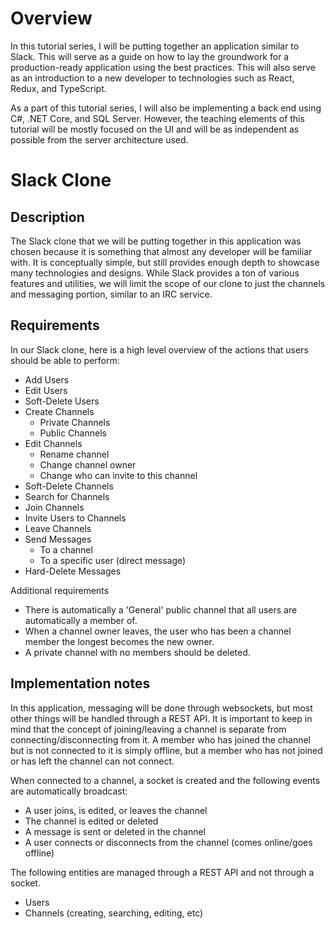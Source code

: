 # Overview
In this tutorial series, I will be putting together an application similar to Slack.  This will serve as a guide on how to lay the groundwork for a production-ready application using the best practices.  This will also serve as an introduction to a new developer to technologies such as React, Redux, and TypeScript.

As a part of this tutorial series, I will also be implementing a back end using C#, .NET Core, and SQL Server.  However, the teaching elements of this tutorial will be mostly focused on the UI and will be as independent as possible from the server architecture used.

# Slack Clone

 ## Description

The Slack clone that we will be putting together in this application was chosen because it is something that almost any developer will be familiar with.  It is conceptually simple, but still provides enough depth to showcase many technologies and designs.  While Slack provides a ton of various features and utilities, we will limit the scope of our clone to just the channels and messaging portion, similar to an IRC service.

## Requirements

In our Slack clone, here is a high level overview of the actions that users should be able to perform:
 - Add Users
 - Edit Users
 - Soft-Delete Users
 - Create Channels
	 - Private Channels
	 - Public Channels
 - Edit Channels
	 - Rename channel
	 - Change channel owner
	 - Change who can invite to this channel
 - Soft-Delete Channels
 - Search for Channels
 - Join Channels
 - Invite Users to Channels
 - Leave Channels
 - Send Messages
	 - To a channel
	 - To a specific user (direct message)
 - Hard-Delete Messages

Additional requirements
 - There is automatically a 'General' public channel that all users are automatically a member of.
 - When a channel owner leaves, the user who has been a channel member the longest becomes the new owner.
 - A private channel with no members should be deleted.

## Implementation notes

In this application, messaging will be done through websockets, but most other things will be handled through a REST API.  It is important to keep in mind that the concept of joining/leaving a channel is separate from connecting/disconnecting from it.  A member who has joined the channel but is not connected to it is simply offline, but a member who has not joined or has left the channel can not connect.

When connected to a channel, a socket is created and the following events are automatically broadcast:
 - A user joins, is edited, or leaves the channel
 - The channel is edited or deleted
 - A message is sent or deleted in the channel
 - A user connects or disconnects from the channel (comes online/goes offline)

The following entities are managed through a REST API and not through a socket.
 - Users
 - Channels (creating, searching, editing, etc)

